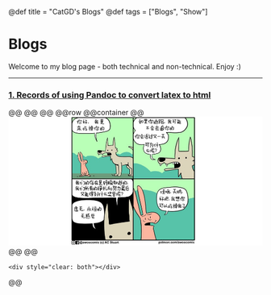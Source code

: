 @def title = "CatGD's Blogs"
@def tags = ["Blogs", "Show"]

# Blogs

Welcome to my blog page - both technical and non-technical. Enjoy :)

---

### [1. Records of using Pandoc to convert latex to html](/html/2024-1-23-Pandoc/)

@@
@@
@@
@@row
@@container
@@[![](/assets/posts/AfunComic.jpeg)]() @@
@@

<!-- ### [fermions? `图文不相关`](/posts/2022-10-08-fermions) -->

```
<div style="clear: both"></div>
```

@@
